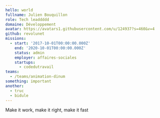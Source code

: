 ```yaml
---
hello: world
fullname: Julien Bouquillon
role: Tech leaddddd
domaine: Développement
avatar: https://avatars1.githubusercontent.com/u/124937?s=460&v=4
github: revolunet
missions:
  - start: '2017-10-01T00:00:00.000Z'
    end: '2020-10-01T00:00:00.000Z'
    status: admin
    employer: affaires-sociales
    startups:
      - codedutravail
teams:
  - /teams/animation-dinum
something: important
another:
  - truc
  - bidule
---
```

Make it work, make it right, make it fast